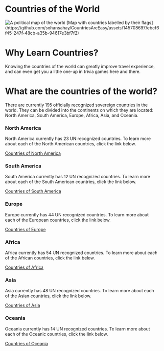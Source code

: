 # Countries of the World
<body>
  <img src="https://st2.depositphotos.com/5183619/8215/v/450/depositphotos_82150620-stock-illustration-world-map-illustration.jpg" alt="A political map of the world">
  [Map with countries labelled by their flags](https://github.com/sohansahay/CountriesAreEasy/assets/145708697/ebcf6f45-247f-48cb-a35b-94617e3bf7f2)
  <h1>Why Learn Countries?</h1>
  <div>
    <p>Knowing the countries of the world can greatly improve travel experience, and can even get you a little one-up in trivia games here and there.</p>
  </div>
  <h1>What are the countries of the world?</h1>
  <div>
    <p>There are currently 195 officially recognized sovereign countries in the world. They can be divided into the continents on which they are located: North America, South America, Europe, Africa, Asia, and Oceania.</p>
    <h3>North America</h3> 
    <p>North America currently has 23 UN recognized countries. To learn more about each of the North American countries, click the link below.</p>
        <a href="https://worldpopulationreview.com/country-rankings/countries-in-north-america">Countries of North America</a>
    <h3>South America</h3>
    <p>South America currently has 12 UN recognized countries. To learn more about each of the South American countries, click the link below.</p>
        <a href="https://worldpopulationreview.com/country-rankings/countries-in-south-america">Countries of South America</a>
    <h3>Europe</h3>
    <p>Europe currently has 44 UN recognized countries. To learn more about each of the European countries, click the link below.</p>
        <a href="https://worldpopulationreview.com/country-rankings/countries-in-europe">Countries of Europe</a>
    <h3>Africa</h3>
    <p>Africa currently has 54 UN recognized countries. To learn more about each of the African countries, click the link below.</p>
        <a href="https://worldpopulationreview.com/country-rankings/countries-in-africa">Countries of Africa</a>
    <h3>Asia</h3>
    <p>Asia currently has 48 UN recognized countries. To learn more about each of the Asian countries, click the link below.</p>
        <a href="https://worldpopulationreview.com/country-rankings/countries-in-asia">Countries of Asia</a>
    <h3>Oceania</h3>
    <p>Oceania currently has 14 UN recognized countries. To learn more about each of the Oceanic countries, click the link below.</p>
        <a href="https://worldpopulationreview.com/country-rankings/countries-in-oceania">Countries of Oceania</a>
  </div>
</body>
